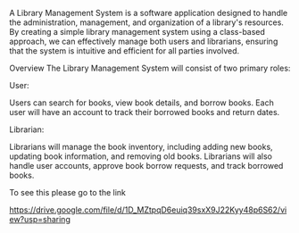
A Library Management System is a software application designed to handle the administration, management, and organization of a library's resources. By creating a simple library management system using a class-based approach, we can effectively manage both users and librarians, ensuring that the system is intuitive and efficient for all parties involved.

Overview
The Library Management System will consist of two primary roles:

User:

Users can search for books, view book details, and borrow books.
Each user will have an account to track their borrowed books and return dates.

Librarian:

Librarians will manage the book inventory, including adding new books, updating book information, and removing old books.
Librarians will also handle user accounts, approve book borrow requests, and track borrowed books.


To see this please go to the link

https://drive.google.com/file/d/1D_MZtpqD6euiq39sxX9J22Kyy48p6S62/view?usp=sharing
